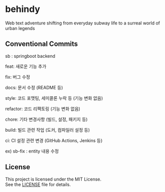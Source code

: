 # behindy
Web text adventure shifting from everyday subway life to a surreal world of urban legends


## Conventional Commits

sb : springboot backend

feat:       새로운 기능 추가

fix:        버그 수정

docs:       문서 수정 (README 등)

style:      코드 포맷팅, 세미콜론 누락 등 (기능 변화 없음)

refactor:   코드 리팩토링 (기능 변화 없음)

chore:      기타 변경사항 (빌드, 설정, 패키지 등)

build:      빌드 관련 작업 (도커, 컴파일러 설정 등)

ci:         CI 설정 관련 변경 (GitHub Actions, Jenkins 등)


ex) sb-fix : entity 내용 수정

## License

This project is licensed under the MIT License.  
See the [LICENSE](./LICENSE) file for details.

